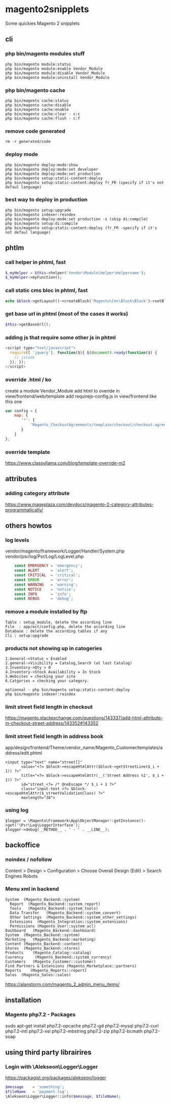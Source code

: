# magento2snipplets
Some quickies Magento 2 snipplets

## cli 

### php bin/magento modules stuff

```cli
php bin/magento module:status
php bin/magento module:enable Vendor_Module
php bin/magento module:disable Vendor_Module
php bin/magento module:uninstall Vendor_Module
```

### php bin/magento cache
```cli
php bin/magento cache:status
php bin/magento cache:disable
php bin/magento cache:enable
php bin/magento cache:clear - c:c
php bin/magento cache:flush - c:f
```

### remove code generated
```cli
rm -r generated/code
```

### deploy mode
```cli
php bin/magento deploy:mode:show
php bin/magento deploy:mode:set developer
php bin/magento deploy:mode:set production
php bin/magento setup:static-content:deploy
php bin/magento setup:static-content:deploy fr_FR (specify if it's not defaul language)
```

### best way to deploy in production
```cli
php bin/magento setup:upgrade
php bin/magento indexer:reindex
php bin/magento deploy:mode:set production -s (skip di:compile)
php bin/magento setup:di:compile
php bin/magento setup:static-content:deploy (fr_FR -specify if it's not defaul language)
```

## phtlm 

### call helper in phtml, fast
```php
$_myHelper = $this->helper('Vendor\Module\Helper\Helpername');
$_myHelper->myFunction();
```

### call static cms bloc in phtml, fast
```php
echo $block->getLayout()->createBlock('Magento\Cms\Block\Block')->setBlockId('blockIdentifier')->toHtml();
```

### get base url in phtml (most of the cases it works)
```php
$this->getBaseUrl();
```

### adding js that require some other js in phtml
```js
<script type="text/javascript">
  require([ 'jquery'], function($){ $(document).ready(function($) {
    // jscode
  }); });
</script>
```

### override .html / ko
create a module Vendor_Module
add html to overide in view/frontend/web/template
add requirejs-config.js in view/frontend
like this one
```js
var config = {
    map: {
       '*': {
           'Magento_CheckoutAgreements/template/checkout/checkout-agreements.html': 'Vendor_Module/template/checkout/checkout-agreements.html'
       }
    }
};
```

### override template
https://www.classyllama.com/blog/template-override-m2


## attributes

### adding category attribute
https://www.mageplaza.com/devdocs/magento-2-category-attributes-programmatically/


## others howtos

### log levels
vendor/magento/framework/Logger/Handler/System.php
vendor/psr/log/Psr/Log/LogLevel.php
```php
    const EMERGENCY = 'emergency';
    const ALERT     = 'alert';
    const CRITICAL  = 'critical';
    const ERROR     = 'error';
    const WARNING   = 'warning';
    const NOTICE    = 'notice';
    const INFO      = 'info';
    const DEBUG     = 'debug';
```

### remove a module installed by ftp

```
Table : setup_module, delete the according line
File  : app/ect/config.php, delete the according line
Database : delete the according tables if any
Cli : setup:upgrade
```

### products not showing up in catogeries
```
1.General->Status = Enabled
2.general->Visibility = Catalog,Search (at last Catalog)
3.Inventory->Qty > 0
4.Inventory->Stock Availability = In Stock
5.Websites = checking your site
6.Catgories = checking your category.

optionnal - php bin/magento setup:static-content:deploy
php bin/magento indexer:reindex
```

### limit street field length in checkout
https://magento.stackexchange.com/questions/143337/add-html-attribute-in-checkout-street-address/143352#143352

### limit street field length in address book
app/design/frontend/Theme/vendor_name/Magento_Customer/templates/address/edit.phtml
````
<input type="text" name="street[]"
       value="<?= $block->escapeHtmlAttr($block->getStreetLine($_i + 1)) ?>"
       title="<?= $block->escapeHtmlAttr(__('Street Address %1', $_i + 1)) ?>"
       id="street_<?= /* @noEscape */ $_i + 1 ?>"
       class="input-text <?= $block->escapeHtmlAttr($_streetValidationClass) ?>"
       maxlength="38">
````

### using log
````
$logger = \Magento\Framework\App\ObjectManager::getInstance()->get('\Psr\Log\LoggerInterface');
$logger->debug(__METHOD__ . ' - ' . __LINE__);       
````

## backoffice

### noindex / nofollow
Content > Design > Configuration > Choose Overall Design (Edit) > Search Engines Robots

### Menu xml in backend
````
System  (Magento_Backend::system)
  Report  (Magento_Backend::system_report)
  Tools   (Magento_Backend::system_tools)
  Data Transfer   (Magento_Backend::system_convert)
  Other Settings  (Magento_Backend::system_other_settings)
  Extensions  (Magento_Integration::system_extensions)
  Permissions (Magento_User::system_acl)
Dashboard   (Magento_Backend::dashboard)
System  (Magento_Backend::system)
Marketing   (Magento_Backend::marketing)
Content (Magento_Backend::content)
Stores  (Magento_Backend::stores)
Products    (Magento_Catalog::catalog)
Cuurency     (Magento_Backend::system_currency)
Customers   (Magento_Customer::customer)
Find Partners & Extensions (Magento_Marketplace::partners)
Reports    (Magento_Reports::report)
Sales  (Magento_Sales::sales)
````
https://alanstorm.com/magento_2_admin_menu_items/


## installation

### Magento php7.2 - Packages

sudo apt-get install php7.2-opcache php7.2-gd php7.2-mysql php7.2-curl php7.2-intl php7.2-xsl php7.2-mbstring php7.2-zip php7.2-bcmath php7.2-soap


## using third party librairires

### Login with \Alekseon\Logger\Logger
https://packagist.org/packages/alekseon/logger
```php
$message    = 'something';
$fileName   = 'payment.log';
\Alekseon\Logger\Logger::info($message, $fileName);
```
